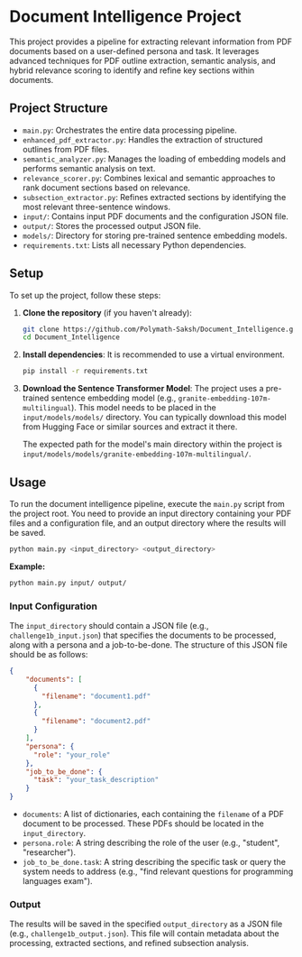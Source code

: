 # Document Intelligence Project

This project provides a pipeline for extracting relevant information from PDF documents based on a user-defined persona and task. It leverages advanced techniques for PDF outline extraction, semantic analysis, and hybrid relevance scoring to identify and refine key sections within documents.

## Project Structure

- `main.py`: Orchestrates the entire data processing pipeline.
- `enhanced_pdf_extractor.py`: Handles the extraction of structured outlines from PDF files.
- `semantic_analyzer.py`: Manages the loading of embedding models and performs semantic analysis on text.
- `relevance_scorer.py`: Combines lexical and semantic approaches to rank document sections based on relevance.
- `subsection_extractor.py`: Refines extracted sections by identifying the most relevant three-sentence windows.
- `input/`: Contains input PDF documents and the configuration JSON file.
- `output/`: Stores the processed output JSON file.
- `models/`: Directory for storing pre-trained sentence embedding models.
- `requirements.txt`: Lists all necessary Python dependencies.

## Setup

To set up the project, follow these steps:

1.  **Clone the repository** (if you haven't already):
    ```bash
    git clone https://github.com/Polymath-Saksh/Document_Intelligence.git
    cd Document_Intelligence
    ```

2.  **Install dependencies**:
    It is recommended to use a virtual environment.
    ```bash
    pip install -r requirements.txt
    ```

3.  **Download the Sentence Transformer Model**:
    The project uses a pre-trained sentence embedding model (e.g., `granite-embedding-107m-multilingual`). This model needs to be placed in the `input/models/models/` directory. You can typically download this model from Hugging Face or similar sources and extract it there.

    The expected path for the model's main directory within the project is `input/models/models/granite-embedding-107m-multilingual/`.

## Usage

To run the document intelligence pipeline, execute the `main.py` script from the project root. You need to provide an input directory containing your PDF files and a configuration file, and an output directory where the results will be saved.

```bash
python main.py <input_directory> <output_directory>
```

**Example:**

```bash
python main.py input/ output/
```

### Input Configuration

The `input_directory` should contain a JSON file (e.g., `challenge1b_input.json`) that specifies the documents to be processed, along with a persona and a job-to-be-done. The structure of this JSON file should be as follows:

```json
{
    "documents": [
      {
        "filename": "document1.pdf"
      },
      {
        "filename": "document2.pdf"
      }
    ],
    "persona": {
      "role": "your_role"
    },
    "job_to_be_done": {
      "task": "your_task_description"
    }
}
```

-   `documents`: A list of dictionaries, each containing the `filename` of a PDF document to be processed. These PDFs should be located in the `input_directory`.
-   `persona.role`: A string describing the role of the user (e.g., "student", "researcher").
-   `job_to_be_done.task`: A string describing the specific task or query the system needs to address (e.g., "find relevant questions for programming languages exam").

### Output

The results will be saved in the specified `output_directory` as a JSON file (e.g., `challenge1b_output.json`). This file will contain metadata about the processing, extracted sections, and refined subsection analysis. 
